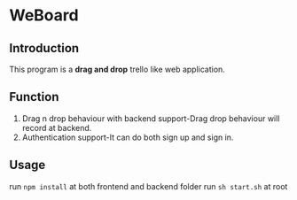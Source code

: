 # WeBoard
## Introduction
This program is a **drag and drop** trello like web application.
## Function
1. Drag n drop behaviour with backend support-Drag drop behaviour will record at backend.
2. Authentication support-It can do both sign up and sign in.
## Usage
run ```npm install``` at both frontend and backend folder
run ```sh start.sh``` at root